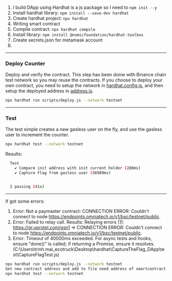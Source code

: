 1. I build DApp using Hardhat is a js package so I need to `npm init --y`
2. Install hardhat library: `npm install --save-dev hardhat`
3. Create hardhat project: `npx hardhat`
4. Writing smart contract 
5. Compile contract: `npx hardhat compile`
6. Install library: `npm install @nomicfoundation/hardhat-toolbox`
7. Create secrets.json for metamask account 
8. 
___
### Deploy Counter
Deploy and verify the contract. This step has been donw with Binance chain test network so you may reuse the contracts. If you choose to deploy your own contract, you need to setup the network in [hardhat.config.js](./hardhat.config.js), and then setup the deployed address in [address.js](./scripts/address.js).

```bash
npx hardhat run scripts/deploy.js --network testnet
```
___
### Test
The test simple creates a new gasless user on the fly, and use the gasless user to increment the counter.

```bash
npx hardhat test --network testnet
```

Results:
```bash
  Test 
    ✔ Compare init address with init current holder (280ms)
    ✔ Capture Flag from gasless user (36989ms)


  2 passing (41s)
```
___
If got some errors:
1.   Error: Not a paymaster contract: CONNECTION ERROR: Couldn't connect to node https://endpoints.omniatech.io/v1/bsc/testnet/public.
2.  Error: Failed to relay call. Results:
Relaying errors (1):
https://gr.uprotel.com/gsn1 => CONNECTION ERROR: Couldn't connect to node https://endpoints.omniatech.io/v1/bsc/testnet/public.
3. Error: Timeout of 40000ms exceeded. For async tests and hooks, ensure "done()" is called; if returning a Promise, ensure it resolves. (C:\Users\trinh.mai_ecotruck\Desktop\hardhat\CaptureTheFlag_DApp\test\CaptureFlagTest.js)


```bash
npx hardhat run scripts/deploy.js --network testnet
Get new contract address and add to file need address of smartcontract (test)
npx hardhat test --network testnet
```
